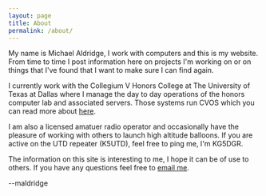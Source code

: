 ```yaml
---
layout: page
title: About
permalink: /about/
---
```


My name is Michael Aldridge, I work with computers and this is my website.  From time to time I post information here on projects I'm working on or on things that I've found that I want to make sure I can find again.

I currently work with the Collegium V Honors College at The University of Texas at Dallas where I manage the day to day operations of the honors computer lab and associated servers.  Those systems run CVOS which you can read more about [here](http://www.github.com/collegiumv/cv_client/).

I am also a licensed amatuer radio operator and occasionally have the pleasure of working with others to launch high altitude balloons.  If you are active on the UTD repeater (K5UTD), feel free to ping me, I'm KG5DGR.

The information on this site is interesting to me, I hope it can be of use to others.  If you have any questions feel free to [email me](mailto:aldridge.mac@gmail.com).

--maldridge